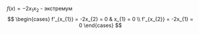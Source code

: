 $f(x) = -2x_{1}x_{2}$ - экстремум
$$
\begin{cases}
f'_{x_{1}} = -2x_{2} = 0 & x_{1} = 0 \\
f'_{x_{2}} = -2x_{1} = 0
\end{cases}
$$